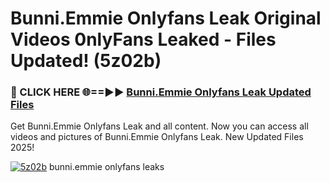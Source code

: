 # Bunni.Emmie Onlyfans Leak Original Videos 0nlyFans Leaked - Files Updated! (5z02b)

<h3>🔴 CLICK HERE 🌐==►► <a href="https://tinyurl.com/2wckxsce" rel="nofollow">Bunni.Emmie Onlyfans Leak Updated Files</a></h3>

Get Bunni.Emmie Onlyfans Leak and all content. Now you can access all videos and pictures of Bunni.Emmie Onlyfans Leak. New Updated Files 2025!

[![5z02b](https://i.imgur.com/AFduVYN.gif)](https://tinyurl.com/2wckxsce)
bunni.emmie onlyfans leaks